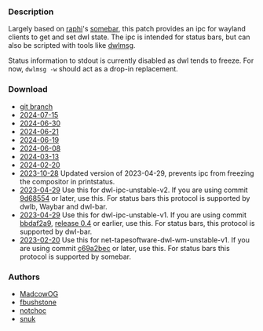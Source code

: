 ### Description
Largely based on [raphi](https://sr.ht/~raphi/)'s [somebar](https://sr.ht/~raphi/somebar/), this patch provides an ipc for wayland clients to get and set dwl state. The ipc is intended for status bars, but can also be scripted with tools like [dwlmsg](https://codeberg.org/notchoc/dwlmsg).

Status information to stdout is currently disabled as dwl tends to freeze. For now, `dwlmsg -w` should act as a drop-in replacement.

### Download
- [git branch](https://codeberg.org/notchoc/dwl/src/branch/ipc)
- [2024-07-15](https://codeberg.org/dwl/dwl-patches/raw/branch/main/patches/ipc/ipc.patch)
- [2024-06-30](https://codeberg.org/dwl/dwl-patches/raw/commit/9a751e5020133d3ab9219e68a43109c6f3c931a7/patches/ipc/ipc.patch)
- [2024-06-21](https://codeberg.org/dwl/dwl-patches/raw/commit/f96ee44cbaef06bd38b8fa29ac7ecba8b1b5abd5/patches/ipc/ipc.patch)
- [2024-06-19](https://codeberg.org/dwl/dwl-patches/raw/commit/e69afc7263b8d982a7923e5d4910f2e1f7140bb8/patches/ipc/ipc.patch)
- [2024-06-08](https://codeberg.org/dwl/dwl-patches/raw/commit/f8598a91b44acc3bd7e9041be97265bbce8fa219/patches/ipc/ipc.patch)
- [2024-03-13](https://codeberg.org/dwl/dwl-patches/raw/commit/0150cfebbcd85f2d6e6728afad345a11a0c45947/ipc/ipc.patch)
- [2024-02-20](https://codeberg.org/dwl/dwl-patches/raw/commit/0c5ae06e4bc1d7f641376e8fcb86b43bd48ce2ee/ipc/ipc.patch)
- [2023-10-28](https://gist.githubusercontent.com/fbushstone/b116c44340eb7a7878de1119dd931ca5/raw/ee66ac9e2a5dddd9b528df553e21080c2811e974/ipc-v2-fixed.patch) Updated version of 2023-04-29, prevents ipc from freezing the compositor in printstatus.
- [2023-04-29](https://github.com/djpohly/dwl/compare/main...madcowog:ipc-v2.patch) Use this for dwl-ipc-unstable-v2. If you are using commit [9d68554](https://github.com/djpohly/dwl/commit/9d68554c59a886b641d27a364884fb461af2d4f1) or later, use this. For status bars this protocol is supported by dwlb, Waybar and dwl-bar.
- [2023-04-29](https://github.com/djpohly/dwl/compare/main...madcowog:ipc-bbdf2.patch) Use this for dwl-ipc-unstable-v1. If you are using commit [bbdaf2a9](https://github.com/djpohly/dwl/commit/bbdf2a913b72e7a308ee0dfde6518a4285d4a775), [release 0.4](https://github.com/djpohly/dwl/releases/tag/v0.4) or earlier, use this. For status bars, this protocol is supported by dwl-bar.
- [2023-02-20](https://lists.sr.ht/~raphi/public-inbox/patches/39166) Use this for net-tapesoftware-dwl-wm-unstable-v1. If you are using commit [c69a2bec](https://github.com/djpohly/dwl/commit/c69a2bec3ff417fbc4ea8fec0a49096773e01e7d) or later, use this. For status bars this protocol is supported by somebar.

### Authors
- [MadcowOG](https://github.com/MadcowOG)
- [fbushstone](https://github.com/fbushstone)
- [notchoc](https://codeberg.org/notchoc)
- [snuk](https://codeberg.org/snuk)

